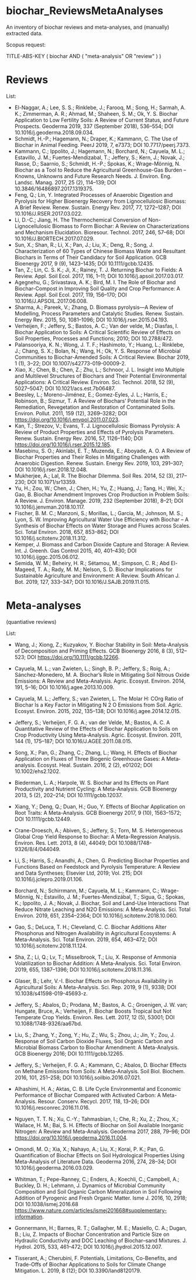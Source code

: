 # biochar_ReviewsMetaAnalyses
An inventory of biochar reviews and meta-analyses, and (manually) extracted data.

Scopus request:

TITLE-ABS-KEY ( biochar  AND  ( "meta-analysis"  OR  "review" ) )

# Reviews
List:

- El-Naggar, A.; Lee, S. S.; Rinklebe, J.; Farooq, M.; Song, H.; Sarmah, A. K.; Zimmerman, A. R.; Ahmad, M.; Shaheen, S. M.; Ok, Y. S. Biochar Application to Low Fertility Soils: A Review of Current Status, and Future Prospects. Geoderma 2019, 337 (September 2018), 536–554; DOI 10.1016/j.geoderma.2018.09.034.
- Schmidt, H.-P.; Hagemann, N.; Draper, K.; Kammann, C. The Use of Biochar in Animal Feeding. PeerJ 2019, 7, e7373; DOI 10.7717/peerj.7373.
- Kammann, C.; Ippolito, J.; Hagemann, N.; Borchard, N.; Cayuela, M. L.; Estavillo, J. M.; Fuertes-Mendizabal, T.; Jeffery, S.; Kern, J.; Novak, J.; Rasse, D.; Saarnio, S.; Schmidt, H.-P.; Spokas, K.; Wrage-Mönnig, N. Biochar as a Tool to Reduce the Agricultural Greenhouse-Gas Burden – Knowns, Unknowns and Future Research Needs. J. Environ. Eng. Landsc. Manag. 2017, 25 (2), 114–139; DOI 10.3846/16486897.2017.1319375.
- Feng, Q.; Lin, Y. Integrated Processes of Anaerobic Digestion and Pyrolysis for Higher Bioenergy Recovery from Lignocellulosic Biomass: A Brief Review. Renew. Sustain. Energy Rev. 2017, 77, 1272–1287; DOI 10.1016/J.RSER.2017.03.022.
- Li, D.-C.; Jiang, H. The Thermochemical Conversion of Non-Lignocellulosic Biomass to Form Biochar: A Review on Characterizations and Mechanism Elucidation. Bioresour. Technol. 2017, 246, 57–68; DOI 10.1016/J.BIORTECH.2017.07.029.
- Sun, X.; Shan, R.; Li, X.; Pan, J.; Liu, X.; Deng, R.; Song, J. Characterization of 60 Types of Chinese Biomass Waste and Resultant Biochars in Terms of Their Candidacy for Soil Application. GCB Bioenergy 2017, 9 (9), 1423–1435; DOI 10.1111/gcbb.12435.
- Tan, Z.; Lin, C. S. K.; Ji, X.; Rainey, T. J. Returning Biochar to Fields: A Review. Appl. Soil Ecol. 2017, 116, 1–11; DOI 10.1016/j.apsoil.2017.03.017.
- Agegnehu, G.; Srivastava, A. K.; Bird, M. I. The Role of Biochar and Biochar-Compost in Improving Soil Quality and Crop Performance: A Review. Appl. Soil Ecol. 2017, 119, 156–170; DOI 10.1016/J.APSOIL.2017.06.008.
- Sharma, A.; Pareek, V.; Zhang, D. Biomass pyrolysis—A Review of Modelling, Process Parameters and Catalytic Studies. Renew. Sustain. Energy Rev. 2015, 50, 1081–1096; DOI 10.1016/j.rser.2015.04.193.
- Verheijen, F.; Jeffery, S.; Bastos, A. C.; Van der velde, M.; Diasfas, I. Biochar Application to Soils: A Critical Scientific Review of Effects on Soil Properties, Processes and Functions; 2010; DOI 10.2788/472.
- Palansooriya, K. N.; Wong, J. T. F.; Hashimoto, Y.; Huang, L.; Rinklebe, J.; Chang, S. X.; Bolan, N.; Wang, H.; Ok, Y. S. Response of Microbial Communities to Biochar-Amended Soils: A Critical Review. Biochar 2019, 1 (1), 3–22; DOI 10.1007/s42773-019-00009-2.
- Xiao, X.; Chen, B.; Chen, Z.; Zhu, L.; Schnoor, J. L. Insight into Multiple and Multilevel Structures of Biochars and Their Potential Environmental Applications: A Critical Review. Environ. Sci. Technol. 2018, 52 (9), 5027–5047; DOI 10.1021/acs.est.7b06487.
- Beesley, L.; Moreno-Jiménez, E.; Gomez-Eyles, J. L.; Harris, E.; Robinson, B.; Sizmur, T. A Review of Biochars’ Potential Role in the Remediation, Revegetation and Restoration of Contaminated Soils. Environ. Pollut. 2011, 159 (12), 3269–3282; DOI https://doi.org/10.1016/j.envpol.2011.07.023.
- Kan, T.; Strezov, V.; Evans, T. J. Lignocellulosic Biomass Pyrolysis: A Review of Product Properties and Effects of Pyrolysis Parameters. Renew. Sustain. Energy Rev. 2016, 57, 1126–1140; DOI https://doi.org/10.1016/j.rser.2015.12.185.
- Masebinu, S. O.; Akinlabi, E. T.; Muzenda, E.; Aboyade, A. O. A Review of Biochar Properties and Their Roles in Mitigating Challenges with Anaerobic Digestion. Renew. Sustain. Energy Rev. 2019, 103, 291–307; DOI 10.1016/j.rser.2018.12.048.
- Mukherjee, A.; Lal, R. The Biochar Dilemma. Soil Res. 2014, 52 (3), 217–230; DOI 10.1071/sr13359.
- Yu, H.; Zou, W.; Chen, J.; Chen, H.; Yu, Z.; Huang, J.; Tang, H.; Wei, X.; Gao, B. Biochar Amendment Improves Crop Production in Problem Soils: A Review. J. Environ. Manage. 2019, 232 (September 2018), 8–21; DOI 10.1016/j.jenvman.2018.10.117.
- Fischer, B. M. C.; Manzoni, S.; Morillas, L.; Garcia, M.; Johnson, M. S.; Lyon, S. W. Improving Agricultural Water Use Efficiency with Biochar – A Synthesis of Biochar Effects on Water Storage and Fluxes across Scales. Sci. Total Environ. 2018, 657, 853–862; DOI 10.1016/j.scitotenv.2018.11.312.
- Kemper, J. Biomass and Carbon Dioxide Capture and Storage: A Review. Int. J. Greenh. Gas Control 2015, 40, 401–430; DOI 10.1016/j.ijggc.2015.06.012.
- Semida, W. M.; Beheiry, H. R.; Sétamou, M.; Simpson, C. R.; Abd El-Mageed, T. A.; Rady, M. M.; Nelson, S. D. Biochar Implications for Sustainable Agriculture and Environment: A Review. South African J. Bot. 2019, 127, 333–347; DOI 10.1016/J.SAJB.2019.11.015.


# Meta-analyses
(quantiative reviews)

List: 
- Wang, J.; Xiong, Z.; Kuzyakov, Y. Biochar Stability in Soil: Meta-Analysis of Decomposition and Priming Effects. GCB Bioenergy 2016, 8 (3), 512–523; DOI https://doi.org/10.1111/gcbb.12266.
- Cayuela, M. L.; van Zwieten, L.; Singh, B. P.; Jeffery, S.; Roig, A.; Sánchez-Monedero, M. A. Biochar’s Role in Mitigating Soil Nitrous Oxide Emissions: A Review and Meta-Analysis. Agric. Ecosyst. Environ. 2014, 191, 5–16; DOI 10.1016/j.agee.2013.10.009.
- Cayuela, M. L.; Jeffery, S.; van Zwieten, L. The Molar H: COrg Ratio of Biochar Is a Key Factor in Mitigating N 2 O Emissions from Soil. Agric. Ecosyst. Environ. 2015, 202, 135–138; DOI 10.1016/j.agee.2014.12.015.
- Jeffery, S.; Verheijen, F. G. A.; van der Velde, M.; Bastos, A. C. A Quantitative Review of the Effects of Biochar Application to Soils on Crop Productivity Using Meta-Analysis. Agric. Ecosyst. Environ. 2011, 144 (1), 175–187; DOI 10.1016/J.AGEE.2011.08.015.
- Song, X.; Pan, G.; Zhang, C.; Zhang, L.; Wang, H. Effects of Biochar Application on Fluxes of Three Biogenic Greenhouse Gases: A Meta‐analysis. Ecosyst. Heal. Sustain. 2016, 2 (2), e01202; DOI 10.1002/ehs2.1202.
- Biederman, L. A.; Harpole, W. S. Biochar and Its Effects on Plant Productivity and Nutrient Cycling: A Meta-Analysis. GCB Bioenergy 2013, 5 (2), 202–214; DOI 10.1111/gcbb.12037.
- Xiang, Y.; Deng, Q.; Duan, H.; Guo, Y. Effects of Biochar Application on Root Traits: A Meta-Analysis. GCB Bioenergy 2017, 9 (10), 1563–1572; DOI 10.1111/gcbb.12449.
- Crane-Droesch, A.; Abiven, S.; Jeffery, S.; Torn, M. S. Heterogeneous Global Crop Yield Response to Biochar: A Meta-Regression Analysis. Environ. Res. Lett. 2013, 8 (4), 44049; DOI 10.1088/1748-9326/8/4/044049.
- Li, S.; Harris, S.; Anandhi, A.; Chen, G. Predicting Biochar Properties and Functions Based on Feedstock and Pyrolysis Temperature: A Review and Data Syntheses; Elsevier Ltd, 2019; Vol. 215; DOI 10.1016/j.jclepro.2019.01.106.
- Borchard, N.; Schirrmann, M.; Cayuela, M. L.; Kammann, C.; Wrage-Mönnig, N.; Estavillo, J. M.; Fuertes-Mendizábal, T.; Sigua, G.; Spokas, K.; Ippolito, J. A.; Novak, J. Biochar, Soil and Land-Use Interactions That Reduce Nitrate Leaching and N2O Emissions: A Meta-Analysis. Sci. Total Environ. 2019, 651, 2354–2364; DOI 10.1016/j.scitotenv.2018.10.060.
- Gao, S.; DeLuca, T. H.; Cleveland, C. C. Biochar Additions Alter Phosphorus and Nitrogen Availability in Agricultural Ecosystems: A Meta-Analysis. Sci. Total Environ. 2019, 654, 463–472; DOI 10.1016/j.scitotenv.2018.11.124.
- Sha, Z.; Li, Q.; Lv, T.; Misselbrook, T.; Liu, X. Response of Ammonia Volatilization to Biochar Addition: A Meta-Analysis. Sci. Total Environ. 2019, 655, 1387–1396; DOI 10.1016/j.scitotenv.2018.11.316.
- Glaser, B.; Lehr, V.-I. Biochar Effects on Phosphorus Availability in Agricultural Soils: A Meta-Analysis. Sci. Rep. 2019, 9 (1), 9338; DOI 10.1038/s41598-019-45693-z.
- Jeffery, S.; Abalos, D.; Prodana, M.; Bastos, A. C.; Groenigen, J. W. van; Hungate, Bruce, A.; Verheijen, F. Biochar Boosts Tropical but Not Temperate Crop Yields. Environ. Res. Lett. 2017, 12 (5), 53001; DOI 10.1088/1748-9326/aa67bd.
- Liu, S.; Zhang, Y.; Zong, Y.; Hu, Z.; Wu, S.; Zhou, J.; Jin, Y.; Zou, J. Response of Soil Carbon Dioxide Fluxes, Soil Organic Carbon and Microbial Biomass Carbon to Biochar Amendment: A Meta-Analysis. GCB Bioenergy 2016; DOI 10.1111/gcbb.12265.
- Jeffery, S.; Verheijen, F. G. A.; Kammann, C.; Abalos, D. Biochar Effects on Methane Emissions from Soils: A Meta-Analysis. Soil Biol. Biochem. 2016, 101, 251–258; DOI 10.1016/j.soilbio.2016.07.021.
- Alhashimi, H. A.; Aktas, C. B. Life Cycle Environmental and Economic Performance of Biochar Compared with Activated Carbon: A Meta-Analysis. Resour. Conserv. Recycl. 2017, 118, 13–26; DOI 10.1016/j.resconrec.2016.11.016.
- Nguyen, T. T. N.; Xu, C.-Y.; Tahmasbian, I.; Che, R.; Xu, Z.; Zhou, X.; Wallace, H. M.; Bai, S. H. Effects of Biochar on Soil Available Inorganic Nitrogen: A Review and Meta-Analysis. Geoderma 2017, 288, 79–96; DOI https://doi.org/10.1016/j.geoderma.2016.11.004.
- Omondi, M. O.; Xia, X.; Nahayo, A.; Liu, X.; Korai, P. K.; Pan, G. Quantification of Biochar Effects on Soil Hydrological Properties Using Meta-Analysis of Literature Data. Geoderma 2016, 274, 28–34; DOI 10.1016/j.geoderma.2016.03.029.
- Whitman, T.; Pepe-Ranney, C.; Enders, A.; Koechli, C.; Campbell, A.; Buckley, D. H.; Lehmann, J. Dynamics of Microbial Community Composition and Soil Organic Carbon Mineralization in Soil Following Addition of Pyrogenic and Fresh Organic Matter. Isme J. 2016, 10, 2918; DOI 10.1038/ismej.2016.68 https://www.nature.com/articles/ismej201668#supplementary-information.
- Gonnermann, H.; Barnes, R. T.; Gallagher, M. E.; Masiello, C. A.; Dugan, B.; Liu, Z. Impacts of Biochar Concentration and Particle Size on Hydraulic Conductivity and DOC Leaching of Biochar–sand Mixtures. J. Hydrol. 2015, 533, 461–472; DOI 10.1016/j.jhydrol.2015.12.007.

- Tisserant, A.; Cherubini, F. Potentials, Limitations, Co-Benefits, and Trade-Offs of Biochar Applications to Soils for Climate Change Mitigation. L. 2019, 8 (12); DOI 10.3390/land8120179.
